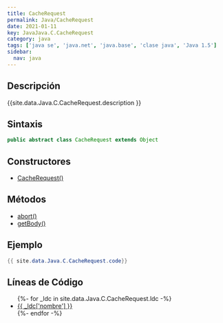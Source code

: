```yaml
---
title: CacheRequest
permalink: Java/CacheRequest
date: 2021-01-11
key: JavaJava.C.CacheRequest
category: java
tags: ['java se', 'java.net', 'java.base', 'clase java', 'Java 1.5']
sidebar: 
  nav: java
---
```


## Descripción
{{site.data.Java.C.CacheRequest.description }}

## Sintaxis
~~~java
public abstract class CacheRequest extends Object
~~~

## Constructores
* [CacheRequest()](/Java/CacheRequest/CacheRequest/)

## Métodos
* [abort()](/Java/CacheRequest/abort)
* [getBody()](/Java/CacheRequest/getBody)

## Ejemplo
~~~java
{{ site.data.Java.C.CacheRequest.code}}
~~~

## Líneas de Código
<ul>
{%- for _ldc in site.data.Java.C.CacheRequest.ldc -%}
   <li>
       <a href="{{_ldc['url'] }}">{{ _ldc['nombre'] }}</a>
   </li>
{%- endfor -%}
</ul>
